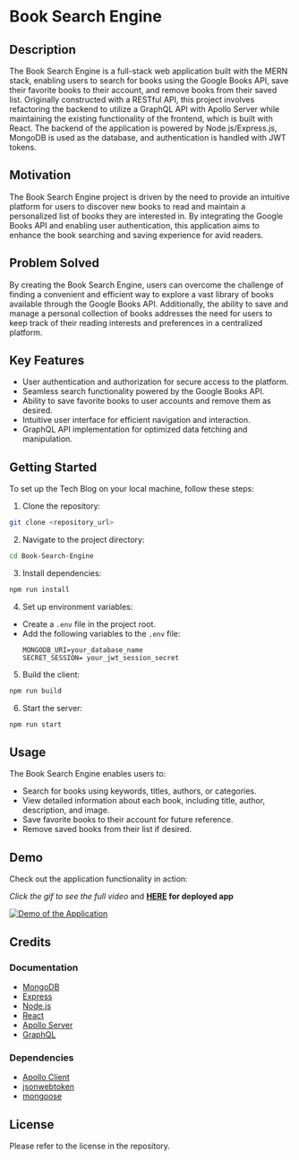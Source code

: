 # Book Search Engine

## Description

The Book Search Engine is a full-stack web application built with the MERN stack, enabling users to search for books using the Google Books API, save their favorite books to their account, and remove books from their saved list. Originally constructed with a RESTful API, this project involves refactoring the backend to utilize a GraphQL API with Apollo Server while maintaining the existing functionality of the frontend, which is built with React. The backend of the application is powered by Node.js/Express.js, MongoDB is used as the database, and authentication is handled with JWT tokens.

## Motivation

The Book Search Engine project is driven by the need to provide an intuitive platform for users to discover new books to read and maintain a personalized list of books they are interested in. By integrating the Google Books API and enabling user authentication, this application aims to enhance the book searching and saving experience for avid readers.

## Problem Solved

By creating the Book Search Engine, users can overcome the challenge of finding a convenient and efficient way to explore a vast library of books available through the Google Books API. Additionally, the ability to save and manage a personal collection of books addresses the need for users to keep track of their reading interests and preferences in a centralized platform.

## Key Features

- User authentication and authorization for secure access to the platform.
- Seamless search functionality powered by the Google Books API.
- Ability to save favorite books to user accounts and remove them as desired.
- Intuitive user interface for efficient navigation and interaction.
- GraphQL API implementation for optimized data fetching and manipulation.

## Getting Started

To set up the Tech Blog on your local machine, follow these steps:

1. Clone the repository:

```bash
git clone <repository_url>

```

2. Navigate to the project directory:

```bash
cd Book-Search-Engine

```

3. Install dependencies:

```bash
npm run install

```

4. Set up environment variables:
- Create a `.env` file in the project root.
- Add the following variables to the `.env` file:
  ```
  MONGODB_URI=your_database_name
  SECRET_SESSION= your_jwt_session_secret
  ```

5. Build the client:

```bash
npm run build

```

6. Start the server:

```bash
npm run start

```

## Usage

The Book Search Engine enables users to:
- Search for books using keywords, titles, authors, or categories.
- View detailed information about each book, including title, author, description, and image.
- Save favorite books to their account for future reference.
- Remove saved books from their list if desired.

## Demo

Check out the application functionality in action: 

*Click the gif to see the full video* and **[HERE](https://book-search-engine-rjvv.onrender.com/) for deployed app**

[![Demo of the Application](images/demo.gif)](https://drive.google.com/file/d/1Hw8WsIdMjc00u1pjAm8CH0KwUb3RWwuP/view)


## Credits

### Documentation

- [MongoDB](https://www.mongodb.com/)
- [Express](https://expressjs.com/)
- [Node.js](https://nodejs.org/)
- [React](https://reactjs.org/)
- [Apollo Server](https://www.apollographql.com/docs/apollo-server/)
- [GraphQL](https://graphql.org/)


### Dependencies

- [Apollo Client](https://www.apollographql.com/docs/react/)
- [jsonwebtoken](https://www.npmjs.com/package/jsonwebtoken)
- [mongoose](https://www.npmjs.com/package/mongoose)

## License

Please refer to the license in the repository.

